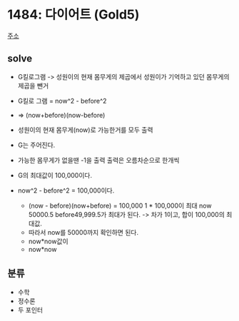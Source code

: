 # 1484: 다이어트 (Gold5)
[주소](https://www.acmicpc.net/problem/1484)

## solve
- G킬로그램 -> 성원이의 현재 몸무게의 제곱에서 성원이가 기억하고 있던 몸무게의 제곱을 뺀거
- G킬로 그램 = now^2 - before^2
- => (now+before)(now-before)
- 성원이의 현재 몸무게(now)로 가능한거를 모두 출력
- G는 주어진다. 
- 가능한 몸무게가 없을땐 -1을 출력 출력은 오름차순으로 한개씩

- G의 최대값이 100,000이다.
- now^2 - before^2 = 100,000이다.
  - (now - before)(now+before) = 100,000
      1  *            100,000이 최대
    now 50000.5 before49,999.5가 최대가 된다. -> 차가 1이고, 합이 100,000의 최대값.
  - 따라서 now를 50000까지 확인하면 된다.
  - now*now값이 
  - now*now

## 분류
- 수학
- 정수론
- 두 포인터

